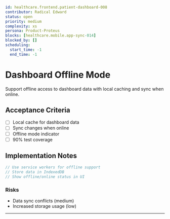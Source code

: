 ```yaml
id: healthcare.frontend.patient-dashboard-008
contributor: Radical Edward
status: open
priority: medium
complexity: xs
persona: Product-Proteus
blocks: [healthcare.mobile.app-sync-014]
blocked_by: []
scheduling:
  start_time: -1
  end_time: -1
```

# Dashboard Offline Mode

Support offline access to dashboard data with local caching and sync when online.


## Acceptance Criteria
- [ ] Local cache for dashboard data
- [ ] Sync changes when online
- [ ] Offline mode indicator
- [ ] 90% test coverage

## Implementation Notes

```typescript
// Use service workers for offline support
// Store data in IndexedDB
// Show offline/online status in UI
```

### Risks

- Data sync conflicts (medium)
- Increased storage usage (low)

---

[Product-Proteus]: ./personas/product-proteus.md
[healthcare.mobile.app-sync-014]: ./tickets/healthcare.mobile.app-sync-014.md
